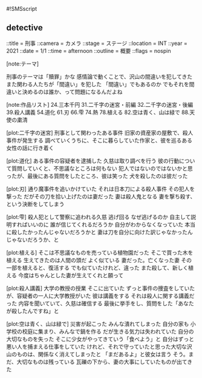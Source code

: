 #!SMSscript

## detective

::title = 刑事
::camera = カメラ
::stage = ステージ
::location = INT
::year = 2021
::date = 1/1
::time = afternoon
::outline = 概要
::flags = nospin

[note:テーマ]

刑事のテーマは「贖罪」かな
感情論で動くことで、沢山の間違いを犯してきた
また関わる人たちが「間違い」を犯した
「間違い」でもあるのか
でもそれを間違いと決めるのは誰か、って問題になるんだよね

[note:作品リスト]
24.三本千円
31.二千字の迷宮・前編
32.二千字の迷宮・後編
39.殺人講義
54.道化
61.刃
66.雫
74.熱
78.植える
82.空は青く、山は緑で
88.天使の粛清

[plot:二千字の迷宮]
刑事として関わったある事件
旧家の資産家の屋敷で、殺人事件が発生する
調べていくうちに、そこに暮らしていた作家と、彼を巡るある女性の話に行き着く

[plot:道化]
ある事件の容疑者を逮捕した
久慈は取り調べを行う
彼の行動について質問していくと、不思議なところは何もない
犯人ではないのではないかと思ったが、最後にある質問をしたところ、彼は笑った
犬を殺したのは彼だった

[plot:刃]
通り魔事件を追いかけていた
それは日本刀による殺人事件
その犯人を撃った
だがその刀を拾い上げたのは妻だった
妻は殺人鬼となる
妻を撃ち殺す、という決断をしてしまう

[plot:雫]
殺人犯として警察に追われる久慈
逃げ回る
なぜ逃げるのか
自主して説明すればいいのに
誰が信じてくれるだろうか
自分がわからなくなっていた
本当に殺したかったんじゃないだろうかと
妻は刀を自分に向けた訳じゃなかったんじゃないだろうか、と

[plot:植える]
そこは不思議なものを売っている植物園だった
そこで買った木を植える
生えてきたのは人間の頭だ
よく似ている
妻だった。亡くなった妻
その一部を植えると、復活する
でも似ていたけれど、違った
また殺して、新しく植える
今度はちゃんとした妻が生えてくれと願って

[plot:殺人講義]
大学の教授の授業
そこに出ていた
ずっと事件の捜査をしていたが、容疑者の一人に大学教授がいた
彼は講義をする
それは殺人に関する講義だった
内容を聞いていて、久慈は確信する
最後に挙手をし、質問をした「あなたが殺したんですね」と

[plot:空は青く、山は緑で]
災害が起こった
みんな潰れてしまった
自分の家も
小学校の校庭に集まり、みんなで鍋を作る
だが生きる気力は失われていた
自分の大切なものを失った
そこに少女がやってきていう「食べよう」と
自分はずっと悪い人を捕まえる仕事をしていた
けれど、それで守っていたと思った大切な沢山のものは、関係なく消えてしまったと
「まだあるよ」と彼女は言う
そう。まだ、大切なものは残っている
瓦礫の下から、妻の大事にしていたものが出てきた

